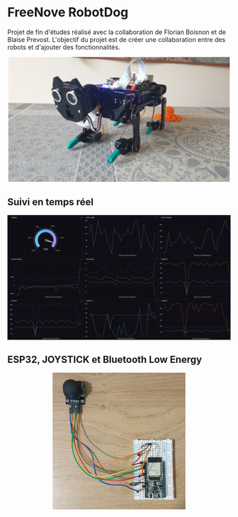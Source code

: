 # FreeNove RobotDog

Projet de fin d'études réalisé avec la collaboration de Florian Boisnon et de Blaise Prevost.
L'objectif du projet est de créer une collaboration entre des robots et d'ajouter des fonctionnalités.

<p align="center">
    <img  width="500" src="Ressources/profil.jpg" alt="profil">
</p>

## Suivi en temps réel

<p align="center">
    <img  width="600" src="Ressources/influxdb.png" alt="influxdb">
</p>

## ESP32, JOYSTICK et Bluetooth Low Energy

<p align="center">
    <img  width="300" src="Ressources/manette.jpg" alt="manette">
</p>

